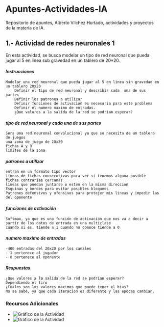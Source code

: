 # Apuntes-Actividades-IA
Repositorio de apuntes, Alberto Vilchez Hurtado, actividades y proyectos de la materia de IA.
## 1.- Actividad de redes neuronales 1

En esta actividad, se busca modelar un tipo de red neuronal que pueda jugar al 5 en linea sub gravedad en un tablero de 20*20.
#### *Instrucciones*
    Modelar una red neuronal que pueda jugar al 5 en linea sin gravedad en un tablero 20x20 
        Definir el tipo de red neuronal y describir cada  una de sus partes
        Definir los patrones a utilizar
        Definir funciones de activación es necesaria para este problema
        Definir el numero maximo de entradas.
        ¿Que valores a la salida de la red se podrian esperar?

#### *tipo de red neuronal y cada  una de sus partes*
    Sera una red neuronal convolucional ya que se necesita de un tablero de juegos
    una zona de juego de 20x20 
    fichas A y B 
    limites de la zona
    


#### *patrones a utilizar*
    entran en un formato tipo vector
    Líneas de fichas consecutivas para ver si tenemos alguna posible
    fichas contrarias cercanas
    lineas que puedan juntarse o esten en la misma direccion
    Esquinas y bordes para evitar posibles bloqueos
    Patrones defensivos y ofensivos para protejer mis lineas y impedir las del oponente

#### *funciones de activación*
    Softmax, ya que es una función de activación que nos va a decir a partir de los datos de entrada en una multiclase 
    cuando si es, tiende a 1 cuando no conoce tiende a 0

#### *numero maximo de entradas*
    -400 entradas del 20x20 por los canales
    - 1 pertenece al jugador
    - 0 pertenece al oponente

#### *Respuestas*
    ¿Que valores a la salida de la red se podrian esperar?
    Dependiendo el tiro
    ¿Cuales son los valores maximos que puede tener el bias?
    No se sabe, ya que cada iteracion es diferente y las epocas cambian.

    
### Recursos Adicionales

- ![Gráfico de la Actividad](act1.jpg)
-  ![Gráfico de la Actividad](act1.1.jpg)
